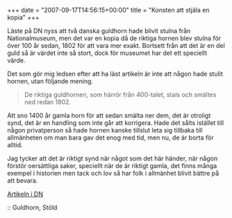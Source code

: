 +++
date = "2007-09-17T14:56:15+00:00"
title = "Konsten att stjäla en kopia"
+++

Läste på DN nyss att två danska guldhorn hade blivit stulna från <span class="nyckelArtikelText">Nationalmuseum, men det var en kopia då de riktiga hornen blev stulna för över 100 år sedan, 1802 för att vara mer exakt. Bortsett från att det är en del guld så är värdet inte så stort, dock för museumet har det ett speciellt värde. </span>

Det som gör mig ledsen efter att ha läst artikeln är inte att någon hade stulit hornen, utan följande mening.

> <span class="text">De riktiga guldhornen, som härrör från 400-talet, stals och smältes ned redan 1802.</span>  
> <span class="text"></span>

Att sno 1400 år gamla horn för att sedan smälta ner dem, det är otroligt synd, det är en handling som inte går att korrigera. Hade det sålts istället till någon privatperson så hade hornen kanske tillslut leta sig tillbaka till allmänheten om man bara gav det enog med tid, men nu, de är borta för alltid.

Jag tycker att det är riktigt synd när något som det här händer, när någon förstör oersättliga saker, speciellt när de är riktigt gamla, det finns många exempel i historien men tack och lov så har folk i allmänhet blivit bättre på att bevara.

[Artikeln i DN][1]

:: Guldhorn, Stöld

<small></small>

 [1]: http://www.dn.se/DNet/jsp/polopoly.jsp?d=2374&a=693566
